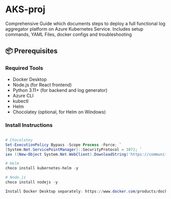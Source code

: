 # AKS-proj
Comprehensive Guide which documents steps to deploy a full functional log aggregator platform on Azure Kubernetes Service. Includes setup commands, YAML Files, docker configs and troubleshooting



## 📦 Prerequisites

### Required Tools

- Docker Desktop
- Node.js (for React frontend)
- Python 3.11+ (for backend and log generator)
- Azure CLI
- kubectl
- Helm
- Chocolatey (optional, for Helm on Windows)

### Install Instructions

```powershell

# Chocolatey
Set-ExecutionPolicy Bypass -Scope Process -Force; `
[System.Net.ServicePointManager]::SecurityProtocol = 3072; `
iex ((New-Object System.Net.WebClient).DownloadString('https://community.chocolatey.org/install.ps1'))

# Helm
choco install kubernetes-helm -y

# Node.js
choco install nodejs -y

Install Docker Desktop separately: https://www.docker.com/products/docker-desktop


